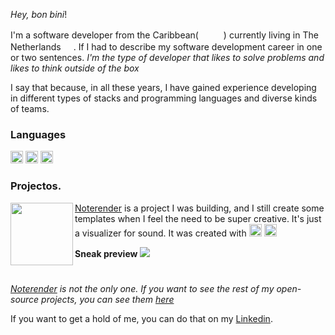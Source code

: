 _Hey, bon bini_!

I'm a software developer from the Caribbean( <img src=https://raw.githubusercontent.com/csmoore/country-flag-icons/master/country-flags-4x3-png/cw.png width=16 height=16 > <img src=https://raw.githubusercontent.com/csmoore/country-flag-icons/master/country-flags-4x3-png/do.png width=16 height=16 >) currently living in The Netherlands <img src=https://raw.githubusercontent.com/csmoore/country-flag-icons/master/country-flags-4x3-png/nl.png width=16 height=16 >. If I had to describe my 
software development career in one or two sentences. _I'm the type of developer that likes to solve problems and likes to think outside of the box_

I say that because, in all these years, I have gained experience developing in different types of stacks and programming languages and diverse kinds of teams.

### Languages
<img src=https://simpleicons.org/icons/javascript.svg width=20 height=20/> <img src=https://simpleicons.org/icons/php.svg width=20 height=20/> <img src=https://simpleicons.org/icons/go.svg width=20 height=20/>  
### Projectos.

<img align="left" width="100" height="100"  src=https://noterender.com/img/logo.png /> 
  
[Noterender](https://noterender.com) is a project I was building, and I still create some templates when I feel the need to be super creative. It's just a visualizer for sound. It was created with <img src=https://simpleicons.org/icons/javascript.svg width=20 height=20/> <img src=https://simpleicons.org/icons/vuedotjs.svg width=20 height=20/> 

**Sneak preview**
<img src=https://github.com/denzyldick/denzyldick/blob/main/readme.gif  />

# 

_[Noterender](https://noterender.com) is not the only one. If you want to see the rest of my open-source projects, you can see them [here](https://github.com/denzyldick?tab=repositories)_

If you want to get a hold of me, you can do that on my [Linkedin](https://www.linkedin.com/in/denzyldick/). 
